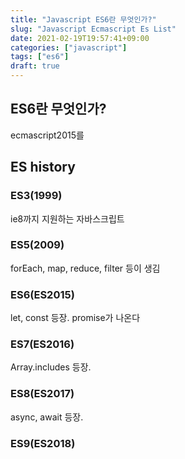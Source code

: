 ```yaml
---
title: "Javascript ES6란 무엇인가?"
slug: "Javascript Ecmascript Es List"
date: 2021-02-19T19:57:41+09:00
categories: ["javascript"]
tags: ["es6"]
draft: true
---
```


## ES6란 무엇인가?

ecmascript2015를 

## ES history 
### ES3(1999)

ie8까지 지원하는 자바스크립트 

### ES5(2009)

forEach, map, reduce, filter 등이 생김 

### ES6(ES2015)

let, const 등장. promise가 나온다

### ES7(ES2016)

Array.includes 등장.

### ES8(ES2017)

async, await 등장.

### ES9(ES2018)